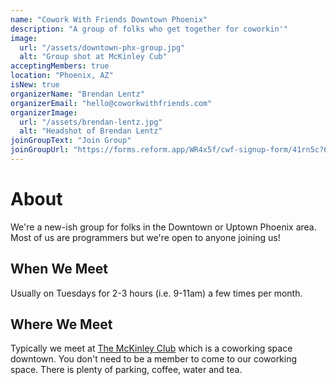 ```yaml
---
name: "Cowork With Friends Downtown Phoenix"
description: "A group of folks who get together for coworkin'"
image:
  url: "/assets/downtown-phx-group.jpg"
  alt: "Group shot at McKinley Cub"
acceptingMembers: true
location: "Phoenix, AZ"
isNew: true
organizerName: "Brendan Lentz"
organizerEmail: "hello@coworkwithfriends.com"
organizerImage:
  url: "/assets/brendan-lentz.jpg"
  alt: "Headshot of Brendan Lentz"
joinGroupText: "Join Group"
joinGroupUrl: "https://forms.reform.app/WR4x5f/cwf-signup-form/41rn5c?609b8384-27d1-4a6d-b52e-86598005565e=Downtown%20Phoenix"
---
```


# About

We're a new-ish group for folks in the Downtown or Uptown Phoenix area. Most of us are programmers but we're open to anyone joining us!

## When We Meet

Usually on Tuesdays for 2-3 hours (i.e. 9-11am) a few times per month.

## Where We Meet

Typically we meet at [The McKinley Club](https://maps.app.goo.gl/JT6Ze7JsMukfg2Vd8) which is a coworking space downtown. You don't need to be a member to come to our coworking space. There is plenty of parking, coffee, water and tea.
